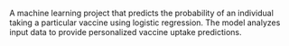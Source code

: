 
A machine learning project that predicts the probability of an individual taking a particular vaccine using logistic regression. 
The model analyzes input data to provide personalized vaccine uptake predictions.
